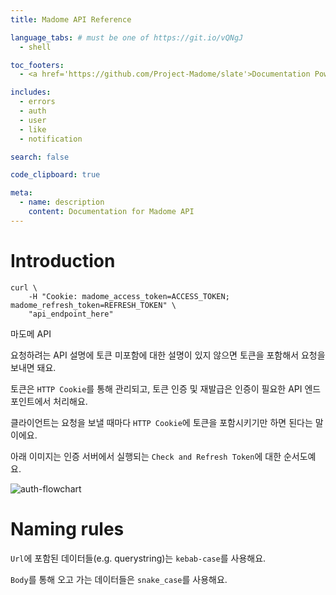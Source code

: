 ```yaml
---
title: Madome API Reference

language_tabs: # must be one of https://git.io/vQNgJ
  - shell

toc_footers:
  - <a href='https://github.com/Project-Madome/slate'>Documentation Powered by Slate</a>

includes:
  - errors
  - auth
  - user
  - like
  - notification

search: false

code_clipboard: true

meta:
  - name: description
    content: Documentation for Madome API
---
```


# Introduction

```shell
curl \
    -H "Cookie: madome_access_token=ACCESS_TOKEN; madome_refresh_token=REFRESH_TOKEN" \
    "api_endpoint_here"
```

마도메 API

요청하려는 API 설명에 토큰 미포함에 대한 설명이 있지 않으면 토큰을 포함해서 요청을 보내면 돼요.

토큰은 `HTTP Cookie`를 통해 관리되고, 토큰 인증 및 재발급은 인증이 필요한 API 엔드포인트에서 처리해요.

클라이언트는 요청을 보낼 때마다 `HTTP Cookie`에 토큰을 포함시키기만 하면 된다는 말이에요.

아래 이미지는 인증 서버에서 실행되는 `Check and Refresh Token`에 대한 순서도예요.

![auth-flowchart](auth-flowchart.svg)

# Naming rules

`Url`에 포함된 데이터들(e.g. querystring)는 `kebab-case`를 사용해요.

`Body`를 통해 오고 가는 데이터들은 `snake_case`를 사용해요.
